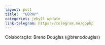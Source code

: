 ```yaml
---
layout: post
title:  "GOPHP"
categories: jekyll update
link-telegram: https://telegram.me/gophp
---
```

Colaboração: Breno Douglas (@brenodouglas)
